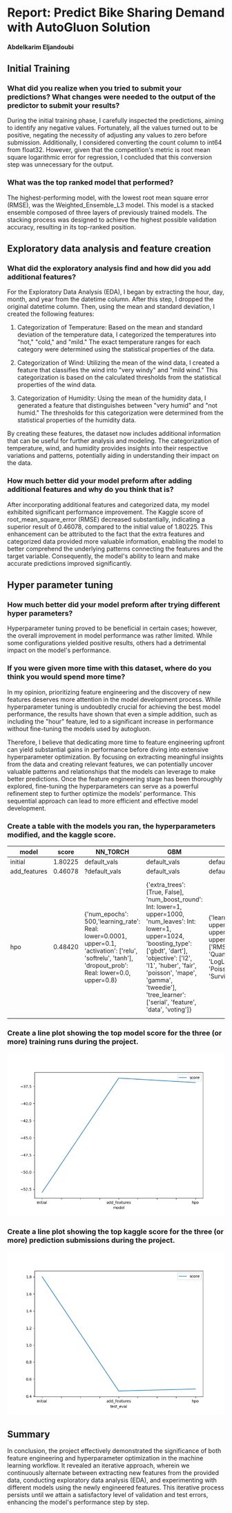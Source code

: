 # Report: Predict Bike Sharing Demand with AutoGluon Solution
#### Abdelkarim Eljandoubi

## Initial Training
### What did you realize when you tried to submit your predictions? What changes were needed to the output of the predictor to submit your results?
During the initial training phase, I carefully inspected the predictions, aiming to identify any negative values. Fortunately, all the values turned out to be positive, negating the necessity of adjusting any values to zero before submission. Additionally, I considered converting the count column to int64 from float32. However, given that the competition's metric is root mean square logarithmic error for regression, I concluded that this conversion step was unnecessary for the output.

### What was the top ranked model that performed?
The highest-performing model, with the lowest root mean square error (RMSE), was the Weighted_Ensemble_L3 model. This model is a stacked ensemble composed of three layers of previously trained models. The stacking process was designed to achieve the highest possible validation accuracy, resulting in its top-ranked position.

## Exploratory data analysis and feature creation
### What did the exploratory analysis find and how did you add additional features?
For the Exploratory Data Analysis (EDA), I began by extracting the hour, day, month, and year from the datetime column. After this step, I dropped the original datetime column. Then, using the mean and standard deviation, I created the following features:

1. Categorization of Temperature:
Based on the mean and standard deviation of the temperature data, I categorized the temperatures into "hot," "cold," and "mild." The exact temperature ranges for each category were determined using the statistical properties of the data.

2. Categorization of Wind:
Utilizing the mean of the wind data, I created a feature that classifies the wind into "very windy" and "mild wind." This categorization is based on the calculated thresholds from the statistical properties of the wind data.

3. Categorization of Humidity:
Using the mean of the humidity data, I generated a feature that distinguishes between "very humid" and "not humid." The thresholds for this categorization were determined from the statistical properties of the humidity data.

By creating these features, the dataset now includes additional information that can be useful for further analysis and modeling. The categorization of temperature, wind, and humidity provides insights into their respective variations and patterns, potentially aiding in understanding their impact on the data.

### How much better did your model preform after adding additional features and why do you think that is?
After incorporating additional features and categorized data, my model exhibited significant performance improvement. The Kaggle score of root_mean_square_error (RMSE) decreased substantially, indicating a superior result of 0.46078, compared to the initial value of 1.80225. This enhancement can be attributed to the fact that the extra features and categorized data provided more valuable information, enabling the model to better comprehend the underlying patterns connecting the features and the target variable. Consequently, the model's ability to learn and make accurate predictions improved significantly.

## Hyper parameter tuning
### How much better did your model preform after trying different hyper parameters?
Hyperparameter tuning proved to be beneficial in certain cases; however, the overall improvement in model performance was rather limited. While some configurations yielded positive results, others had a detrimental impact on the model's performance.

### If you were given more time with this dataset, where do you think you would spend more time?
In my opinion, prioritizing feature engineering and the discovery of new features deserves more attention in the model development process. While hyperparameter tuning is undoubtedly crucial for achieving the best model performance, the results have shown that even a simple addition, such as including the "hour" feature, led to a significant increase in performance without fine-tuning the models used by autogluon.

Therefore, I believe that dedicating more time to feature engineering upfront can yield substantial gains in performance before diving into extensive hyperparameter optimization. By focusing on extracting meaningful insights from the data and creating relevant features, we can potentially uncover valuable patterns and relationships that the models can leverage to make better predictions. Once the feature engineering stage has been thoroughly explored, fine-tuning the hyperparameters can serve as a powerful refinement step to further optimize the models' performance. This sequential approach can lead to more efficient and effective model development.

### Create a table with the models you ran, the hyperparameters modified, and the kaggle score.

|model|score|NN_TORCH|GBM|CAT|XGB|FASTAI|RF|XT|KNN|
|--|--|--|--|--|--|--|--|--|--|
|initial|1.80225|default_vals|default_vals|default_vals|default_vals|default_vals|default_vals|default_vals|default_vals|
|add_features|0.46078|?default_vals|default_vals|default_vals|default_vals|default_vals|default_vals|default_vals|default_vals|
|hpo|0.48420|{'num_epochs': 500,'learning_rate': Real: lower=0.0001, upper=0.1, 'activation': ['relu', 'softrelu', 'tanh'], 'dropout_prob': Real: lower=0.0, upper=0.8}|{'extra_trees': [True, False], 'num_boost_round': Int: lower=1, upper=1000, 'num_leaves': Int: lower=1, upper=1024, 'boosting_type': ['gbdt', 'dart'], 'objective': ['l2', 'l1', 'huber', 'fair', 'poisson', 'mape', 'gamma', 'tweedie'], 'tree_learner': ['serial', 'feature', 'data', 'voting']}|{'learning_rate': Real: lower=0.0001, upper=0.1, 'depth': Int: lower=1, upper=16, 'l2_leaf_reg': Int: lower=1, upper=1024, 'loss_function': ['RMSE', 'MAE', 'Quantile:alpha=value', 'LogLinQuantile:alpha=value', 'Poisson', 'MAPE', 'Lq:q=value', 'SurvivalAft:dist=value;scale=value']}|{'learning_rate': Real: lower=0.0001, upper=1.0, 'max_depth': Int: lower=1, upper=1000, 'subsample': Real: lower=0.001, upper=1.0, 'lambda': Real: lower=0.001, upper=1000.0, 'alpha': Real: lower=0.0, upper=1000.0}|{'ps': Real: lower=0.0, upper=0.8, 'embed_p': Real: lower=0.0, upper=0.8, 'use_bn': [True, False], 'bn_final': [True, False], 'bn_cont': [True, False], 'lin_first': [True, False]}|{'n_estimators': Int: lower=1, upper=1000, 'min_samples_split': Real: lower=1e-05, upper=0.99999, 'min_samples_leaf': Real: lower=1e-05, upper=0.99999, 'max_features': ['sqrt', 'log2', None]}|{'n_estimators': Int: lower=1, upper=1000, 'min_samples_split': Real: lower=1e-05, upper=0.99999, 'min_samples_leaf': Real: lower=1e-05, upper=0.99999, 'max_features': ['sqrt', 'log2', None]}|{'n_neighbors': Int: lower=1, upper=100, 'weights': ['uniform', 'distance'], 'algorithm': ['ball_tree', 'kd_tree', 'brute'], 'p': Int: lower=1, upper=10, 'leaf_size': Int: lower=1, upper=100}|

### Create a line plot showing the top model score for the three (or more) training runs during the project.

![model_train_score.png](img/model_train_score.png)

### Create a line plot showing the top kaggle score for the three (or more) prediction submissions during the project.

![model_test_score.png](img/model_test_score.png)

## Summary
In conclusion, the project effectively demonstrated the significance of both feature engineering and hyperparameter optimization in the machine learning workflow. It revealed an iterative approach, wherein we continuously alternate between extracting new features from the provided data, conducting exploratory data analysis (EDA), and experimenting with different models using the newly engineered features. This iterative process persists until we attain a satisfactory level of validation and test errors, enhancing the model's performance step by step.
